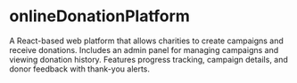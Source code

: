 # onlineDonationPlatform
A React-based web platform that allows charities to create campaigns and receive donations. Includes an admin panel for managing campaigns and viewing donation history. Features progress tracking, campaign details, and donor feedback with thank-you alerts.

